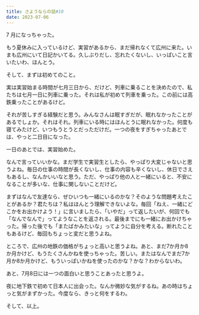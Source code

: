 ```yaml
---
title: さようならの話#10
date: 2023-07-06
---
```


7 月になっちゃった。

もう夏休みに入っているけど、実習があるから、まだ帰れなくて広州に来た。いまも広州にいて日記かいてる。久しぶりだし、忘れたくないし、いっぱいこと言いたいわ、ほんとう。

そして、まずは初めてのこと。

実は実習始まる時間が七月三日から、だけど、列車に乗ることを決めたので、私たちは七月一日に列車に乗った。それは私が初めて列車を乗った。この前には高鉄乗ったことがあるけど。

それが苦しすぎる経験だと思う。みんなさんは眠すぎだが、眠れなかったことがあるでしょか。それはそれ。列車にいる時にはほんとうに眠れなかった。何度も寝てみたけど、いつもうとうとだっただけだ。一つの夜をすぎちゃったあとでは、やっと二日目になった。

一日のあとでは、実習始めた。

なんで言っていいかな。まだ学生で実習生としたら、やっぱり大変じゃないと思うよね。毎日の仕事の時間が長くないし、仕事の内容も辛くないし、休日でさえもあるし、なんかいいなと思う。ただ、やっぱり他の人と一緒にいると、不安になることが多いな、仕事に関しないことだけど。

まずはなんで友達なら、ぜひいつも一緒にいるのかな？そのような問題考えたことがあるか？君たちは？私はほんとう理解できないよな。毎回「ねえ、一緒にどこかをお出かけよう！」に言いましたら、「いやだ」って返したいが、何回でも「なんでなんで」ってようなことを返される。最後までにも一緒にお出かけちゃった。帰った後でも「またばかみたいな」ってように自分を考える。断れたこともあるけど、毎回もちょっと変だと思うよね。

ところで、広州の地鉄の価格がちょっと高いと思うよね。あと、まだ7か月か8か月かけど、もうたくさんかねを使っちゃった。苦しい。またはなんでまだ7か月か8か月かけど、もういっぱいかねを使ったのかな？かな？わからないわ。

あと、7月8日には一つの面白いと思うことあったと思うよ。

夜に地下鉄で初めて日本人に出会った。なんか微妙な気がするね。あの時はちょっと気がまずかった。今度なら、きっと何をするわ。

そして、以上。
